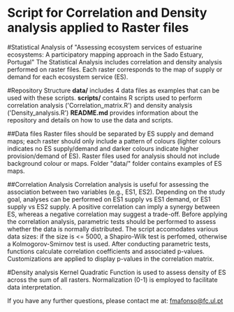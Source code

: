 # Script for Correlation and Density analysis applied to Raster files
#Statistical Analysis of "Assessing ecosystem services of estuarine ecosystems: A participatory mapping approach in the Sado Estuary, Portugal"
The Statistical Analysis includes correlation and density analysis performed on raster files. Each raster corresponds to the map of supply or demand for each ecosystem service (ES). 

#Repository Structure
**data/** includes 4 data files as examples that can be used with these scripts. 
**scripts/** contains R scripts used to perform correlation analysis ('Correlation_matrix.R') and density analysis ('Density_analysis.R')
**README.md** provides information about the repository and details on how to use the data and scripts. 

##Data files
Raster files should be separated by ES supply and demand maps; each raster should only include a pattern of colours (lighter colours indicates no ES supply/demand and darker colours indicate higher provision/demand of ES). Raster files used for analysis should not include background colour or maps. Folder "data/" folder contains examples of ES maps.

##Correlation Analysis
Correlation analysis is useful for assessing the association between two variables (e.g., ES1, ES2). Depending on the study goal, analyses can be performed on ES1 supply vs ES1 demand, or ES1 supply vs ES2 supply. A positive correlation can imply a synergy between ES, whereas a negative correlation may suggest a trade-off. 
Before applying the correlation analysis, parametric tests should be performed to assess whether the data is normally distributed. The script accomodates various data sizes: if the size is <= 5000, a Shapiro-Wilk test is perfomed, otherwise a Kolmogorov-Smirnov test is used. After conducting parametric tests, functions calculate correlation coefficients and associated p-values. Customizations are applied to display p-values in the correlation matrix. 

#Density analysis
Kernel Quadratic Function is used to assess density of ES across the sum of all rasters. Normalization (0-1) is employed to facilitate data interpretation.

If you have any further questions, please contact me at: fmafonso@fc.ul.pt
